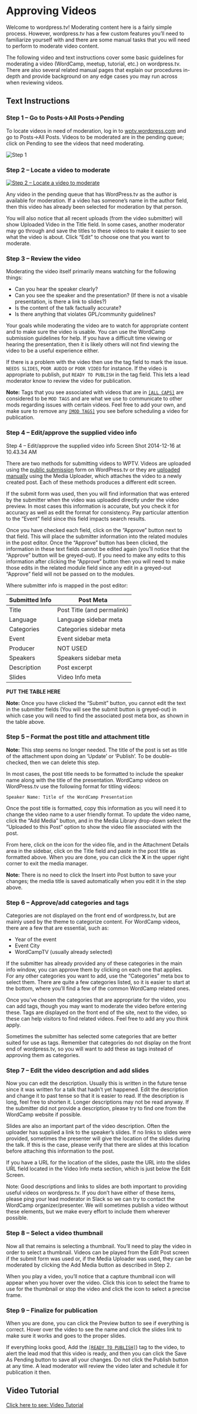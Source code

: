 # Approving Videos

Welcome to wordpress.tv! Moderating content here is a fairly simple process. However, wordpress.tv has a few custom features you’ll need to familiarize yourself with and there are some manual tasks that you will need to perform to moderate video content.

The following video and text instructions cover some basic guidelines for moderating a video (WordCamp, meetup, tutorial, etc.) on wordpress.tv. There are also several related manual pages that explain our procedures in-depth and provide background on any edge cases you may run across when reviewing videos.

## Text Instructions

### Step 1 – Go to Posts→All Posts→Pending

To locate videos in need of moderation, log in to [wptv.wordpress.com]([url](https://wptv.wordpress.com/wp-admin)) and go to Posts→All Posts. Videos to be moderated are in the pending queue; click on Pending to see the videos that need moderating.

![Step 1](images/screen-shot-2014-05-20-at-3-10-07-pm.png)

### Step 2 – Locate a video to moderate

[![Step 2 – Locate a video to moderate]([https://make.wordpress.org/community/files/2014/05/screen-shot-2014-05-20-at-3-10-07-pm.png](https://make.wordpress.org/community/files/2014/07/screen-shot-2014-05-20-at-3-55-54-pm.png) "")]([https://make.wordpress.org/community/files/2014/05/screen-shot-2014-05-20-at-3-10-07-pm.png](https://make.wordpress.org/community/files/2014/07/screen-shot-2014-05-20-at-3-55-54-pm.png))


Any video in the pending queue that has WordPress.tv as the author is available for moderation. If a video has someone’s name in the author field, then this video has already been selected for moderation by that person.

You will also notice that all recent uploads (from the video submitter) will show Uploaded Video in the Title field.  In some cases, another moderator may go through and save the titles to these videos to make it easier to see what the video is about.  Click “Edit” to choose one that you want to moderate.

### Step 3 – Review the video

Moderating the video itself primarily means watching for the following things:

* Can you hear the speaker clearly?
* Can you see the speaker and the presentation? (If there is not a visable presentation, is there a link to slides?)
* Is the content of the talk factually accurate?
* Is there anything that violates GPL/community guidelines?

Your goals while moderating the video are to watch for appropriate content and to make sure the video is usable. You can use the WordCamp submission guidelines for help. If you have a difficult time viewing or hearing the presentation, then it is likely others will not find viewing the video to be a useful experience either.

If there is a problem with the video then use the tag field to mark the issue. `NEEDS SLIDES`, `POOR AUDIO` or `POOR VIDEO` for instance. If the video is appropriate to publish, put `READY TO PUBLISH` in the tag field. This lets a lead moderator know to review the video for publication.

**Note:** Tags that you see associated with videos that are in [`[ALL CAPS]`](https://make.wordpress.org/tv/handbook/approving-videos/communication/moderator-tags/) are considered to be `MOD TAGS` and are what we use to communicate to other mods regarding issues with certain videos. Feel free to add your own, and make sure to remove any [`[MOD TAGS]`](https://make.wordpress.org/tv/handbook/approving-videos/communication/moderator-tags/) you see before scheduling a video for publication.

### Step 4 – Edit/approve the supplied video info

Step 4 – Edit/approve the supplied video info
Screen Shot 2014-12-16 at 10.43.34 AM

There are two methods for submitting videos to WPTV.  Videos are uploaded using the [public submission]((http://wordpress.tv/submit-video/)) form on WordPress.tv or they are [uploaded manually](https://make.wordpress.org/tv/handbook/approving-videos/approving-manual-submissions/) using the Media Uploader, which attaches the video to a newly created post. Each of these methods produces a different edit screen.

If the submit form was used, then you will find information that was entered by the submitter when the video was uploaded directly under the video preview. In most cases this information is accurate, but you check it for accuracy as well as edit the format for consistency. Pay particular attention to the “Event” field since this field impacts search results.

Once you have checked each field, click on the “Approve” button next to that field. This will place the submitter information into the related modules in the post editor. Once the “Approve” button has been clicked, the information in these text fields cannot be edited again (you’ll notice that the “Approve” button will be greyed-out). If you need to make any edits to this information after clicking the “Approve” button then you will need to make those edits in the related module field since any edit in a greyed-out “Approve” field will not be passed on to the modules.

Where submitter info is mapped in the post editor:

|Submitted Info|Post Meta|
|---------|----------------|
|Title|Post Title (and permalink)|
|Language|Language sidebar meta|
|Categories|Categories sidebar meta|
|Event|Event sidebar meta|
|Producer|NOT USED|
|Speakers|Speakers sidebar meta|
|Description|Post excerpt|
|Slides|Video Info meta|


**PUT THE TABLE HERE**

**Note:** Once you have clicked the “Submit” button, you cannot edit the text in the submitter fields (You will see the submit button is greyed-out) in which case you will need to find the associated post meta box, as shown in the table above.


### Step 5 – Format the post title and attachment title

**Note:** This step seems no longer needed. The title of the post is set as title of the attachment upon doing an ‘Update’ or ‘Publish’. To be double-checked, then we can delete this step.

In most cases, the post title needs to be formatted to include the speaker name along with the title of the presentation. WordCamp videos on WordPress.tv use the following format for titling videos:

`Speaker Name: Title of the WordCamp Presentation`

Once the post title is formatted, copy this information as you will need it to change the video name to a user friendly format. To update the video name, click the “Add Media” button, and in the Media Library drop-down select the “Uploaded to this Post” option to show the video file associated with the post.

From here, click on the icon for the video file, and in the Attachment Details area in the sidebar, click on the Title field and paste in the post title as formatted above. When you are done, you can click the **X** in the upper right corner to exit the media manager.

**Note:** There is no need to click the Insert into Post button to save your changes; the media title is saved automatically when you edit it in the step above.

### Step 6 – Approve/add categories and tags

Categories are not displayed on the front end of wordpress.tv, but are mainly used by the theme to categorize content. For WordCamp videos, there are a few that are essential, such as:

* Year of the event
* Event City
* WordCampTV (usually already selected)

If the submitter has already provided any of these categories in the main info window, you can approve them by clicking on each one that applies. For any other categories you want to add, use the “Categories” meta box to select them. There are quite a few categories listed, so it is easier to start at the bottom, where you’ll find a few of the common WordCamp related ones.

Once you’ve chosen the categories that are appropriate for the video, you can add tags, though you may want to moderate the video before entering these. Tags are displayed on the front end of the site, next to the video, so these can help visitors to find related videos. Feel free to add any you think apply.

Sometimes the submitter has selected some categories that are better suited for use as tags. Remember that categories do not display on the front end of wordpress.tv, so you will want to add these as tags instead of approving them as categories.

### Step 7 – Edit the video description and add slides

Now you can edit the description. Usually this is written in the future tense since it was written for a talk that hadn’t yet happened. Edit the description and change it to past tense so that it is easier to read. If the description is long, feel free to shorten it. Longer descriptions may not be read anyway. If the submitter did not provide a description, please try to find one from the WordCamp website if possible.

Slides are also an important part of the video description. Often the uploader has supplied a link to the speaker’s slides. If no links to slides were provided, sometimes the presenter will give the location of the slides during the talk. If this is the case, please verify that there are slides at this location before attaching this information to the post.

If you have a URL for the location of the slides, paste the URL into the slides URL field located in the Video Info meta section, which is just below the Edit Screen.

Note: Good descriptions and links to slides are both important to providing useful videos on wordpress.tv. If you don’t have either of these items, please ping your lead moderator in Slack so we can try to contact the WordCamp organizer/presenter. We will sometimes publish a video without these elements, but we make every effort to include them wherever possible.

### Step 8 – Select a video thumbnail

Now all that remains is selecting a thumbnail. You’ll need to play the video in order to select a thumbnail. Videos can be played from the Edit Post screen if the submit form was used or, if the Media Uploader was used, they can be moderated by clicking the Add Media button as described in Step 2.

When you play a video, you’ll notice that a capture thumbnail icon will appear when you hover over the video. Click this icon to select the frame to use for the thumbnail or stop the video and click the icon to select a precise frame.

### Step 9 – Finalize for publication

When you are done, you can click the Preview button to see if everything is correct. Hover over the video to see the name and click the slides link to make sure it works and goes to the proper slides.

If everything looks good, Add the [`[READY TO PUBLISH]`](https://make.wordpress.org/tv/handbook/approving-videos/communication/moderator-tags/%20%E2%80%8E)) tag to the video, to alert the lead mod that this video is ready, and then you can click the Save As Pending button to save all your changes. Do not click the Publish button at any time. A lead moderator will review the video later and schedule it for publication it then.

## Video Tutorial

[Click here to see: Video Tutorial](https://videopress.com/v/17AccN9i
)

